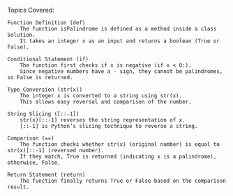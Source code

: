 Topics Covered:

    Function Definition (def)
        The function isPalindrome is defined as a method inside a class Solution.
        It takes an integer x as an input and returns a boolean (True or False).

    Conditional Statement (if)
        The function first checks if x is negative (if x < 0:).
        Since negative numbers have a - sign, they cannot be palindromes, so False is returned.

    Type Conversion (str(x))
        The integer x is converted to a string using str(x).
        This allows easy reversal and comparison of the number.

    String Slicing ([::-1])
        str(x)[::-1] reverses the string representation of x.
        [::-1] is Python’s slicing technique to reverse a string.

    Comparison (==)
        The function checks whether str(x) (original number) is equal to str(x)[::-1] (reversed number).
        If they match, True is returned (indicating x is a palindrome), otherwise, False.

    Return Statement (return)
        The function finally returns True or False based on the comparison result.